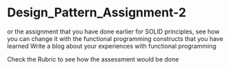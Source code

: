 # Design_Pattern_Assignment-2


or the assignment that you have done earlier for SOLID principles, see how you can change it with the functional programming constructs that you have learned
Write a blog about your experiences with functional programming

Check the Rubric to see how the assessment would be done
